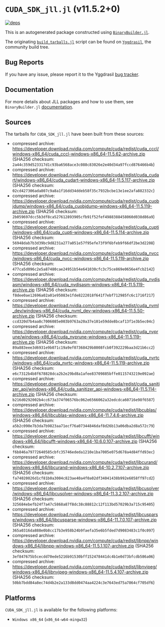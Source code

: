 # `CUDA_SDK_jll.jl` (v11.5.2+0)

[![deps](https://juliahub.com/docs/CUDA_SDK_jll/deps.svg)](https://juliahub.com/ui/Packages/CUDA_SDK_jll/2kWOi?page=2)

This is an autogenerated package constructed using [`BinaryBuilder.jl`](https://github.com/JuliaPackaging/BinaryBuilder.jl).

The originating [`build_tarballs.jl`](https://github.com/JuliaPackaging/Yggdrasil/blob/b55fca763b92439ab7e2593b094df4f639aba200/C/CUDA/CUDA_SDK@11.5/build_tarballs.jl) script can be found on [`Yggdrasil`](https://github.com/JuliaPackaging/Yggdrasil/), the community build tree.

## Bug Reports

If you have any issue, please report it to the Yggdrasil [bug tracker](https://github.com/JuliaPackaging/Yggdrasil/issues).

## Documentation

For more details about JLL packages and how to use them, see `BinaryBuilder.jl` [documentation](https://docs.binarybuilder.org/stable/jll/).

## Sources

The tarballs for `CUDA_SDK_jll.jl` have been built from these sources:

* compressed archive: https://developer.download.nvidia.com/compute/cuda/redist/cuda_cccl/windows-x86_64/cuda_cccl-windows-x86_64-11.5.62-archive.zip (SHA256 checksum: `2a44c359d523317d1c93ba6568ace3c088c83026e2e40d34a97fccd876466b4b`)
* compressed archive: https://developer.download.nvidia.com/compute/cuda/redist/cuda_cudart/windows-x86_64/cuda_cudart-windows-x86_64-11.5.117-archive.zip (SHA256 checksum: `02cd427306ada807c9a8a1f16dd34ddeb58f35c7932bcbe13e1ee2afa882332c`)
* compressed archive: https://developer.download.nvidia.com/compute/cuda/redist/cuda_cuobjdump/windows-x86_64/cuda_cuobjdump-windows-x86_64-11.5.119-archive.zip (SHA256 checksum: `2b059697dcc5b3df8ca527612893905cfb91f52fef4988388458060d038d86a9`)
* compressed archive: https://developer.download.nvidia.com/compute/cuda/redist/cuda_cupti/windows-x86_64/cuda_cupti-windows-x86_64-11.5.114-archive.zip (SHA256 checksum: `56948dab7b3d39bc9d8231a277a051e57f95efe73f9f6bfeb9f66df2be3d2208`)
* compressed archive: https://developer.download.nvidia.com/compute/cuda/redist/cuda_nvcc/windows-x86_64/cuda_nvcc-windows-x86_64-11.5.119-archive.zip (SHA256 checksum: `477ca5d096c2e5a87480cae24951b54e641030cfc3c75ce869e0656e4fcb2142`)
* compressed archive: https://developer.download.nvidia.com/compute/cuda/redist/cuda_nvdisasm/windows-x86_64/cuda_nvdisasm-windows-x86_64-11.5.119-archive.zip (SHA256 checksum: `f8dee0ae12696a02a01e95083e1fde8222018f641f7ebf712985fc6c1716f217`)
* compressed archive: https://developer.download.nvidia.com/compute/cuda/redist/cuda_nvml_dev/windows-x86_64/cuda_nvml_dev-windows-x86_64-11.5.50-archive.zip (SHA256 checksum: `ccd320d7b4aa8c7006085e003b9763a20a37e101e59dde8bcaf13f1e3b5ec04c`)
* compressed archive: https://developer.download.nvidia.com/compute/cuda/redist/cuda_nvprune/windows-x86_64/cuda_nvprune-windows-x86_64-11.5.119-archive.zip (SHA256 checksum: `89a883eee3d6931e9b071c19a9ef07368429b8008fcb0f392229baa3d21b6cc2`)
* compressed archive: https://developer.download.nvidia.com/compute/cuda/redist/cuda_nvrtc/windows-x86_64/cuda_nvrtc-windows-x86_64-11.5.119-archive.zip (SHA256 checksum: `e6c7312b4b8f678828dca2b2e29bd8a1afee83709885bffe0115743219e092ae`)
* compressed archive: https://developer.download.nvidia.com/compute/cuda/redist/cuda_sanitizer_api/windows-x86_64/cuda_sanitizer_api-windows-x86_64-11.5.114-archive.zip (SHA256 checksum: `b216d0292002b4cc673a374f06576bc062e6566062a32edcdca60716e98f6587`)
* compressed archive: https://developer.download.nvidia.com/compute/cuda/redist/libcublas/windows-x86_64/libcublas-windows-x86_64-11.7.4.6-archive.zip (SHA256 checksum: `a5b2c090e7b3da7b9823aa71ecf76a07344846daf8d26b13a06dba2d8a572c79`)
* compressed archive: https://developer.download.nvidia.com/compute/cuda/redist/libcufft/windows-x86_64/libcufft-windows-x86_64-10.6.0.107-archive.zip (SHA256 checksum: `f6b846a79772640585cbfc35746ededa1210e1ba7005e075d678a4d84ffd93ec`)
* compressed archive: https://developer.download.nvidia.com/compute/cuda/redist/libcurand/windows-x86_64/libcurand-windows-x86_64-10.2.7.107-archive.zip (SHA256 checksum: `fa74020026d1cf81b0a3004c823ae40a4f0a02df34041438b992e6058ff97cd2`)
* compressed archive: https://developer.download.nvidia.com/compute/cuda/redist/libcusolver/windows-x86_64/libcusolver-windows-x86_64-11.3.2.107-archive.zip (SHA256 checksum: `325684ebefb24f7a47c5868a87f8dc38c88812c12f113bd57029b3a715c95405`)
* compressed archive: https://developer.download.nvidia.com/compute/cuda/redist/libcusparse/windows-x86_64/libcusparse-windows-x86_64-11.7.0.107-archive.zip (SHA256 checksum: `365a0316da888e0b8cc17b3e958b24b9faefa35e6b5fded7d9083483c1f0c097`)
* compressed archive: https://developer.download.nvidia.com/compute/cuda/redist/libnpp/windows-x86_64/libnpp-windows-x86_64-11.5.1.107-archive.zip (SHA256 checksum: `3ef847675b5cecdd70ede5216b91530bff152478441dc4b1e0d73bfcdb586a06`)
* compressed archive: https://developer.download.nvidia.com/compute/cuda/redist/libnvjpeg/windows-x86_64/libnvjpeg-windows-x86_64-11.5.4.107-archive.zip (SHA256 checksum: `50bb7bdd84a8ec74d4b2e2a133d8dd0474aa4224c3e7643ed75a7864cf705df6`)

## Platforms

`CUDA_SDK_jll.jl` is available for the following platforms:

* `Windows x86_64` (`x86_64-w64-mingw32`)
